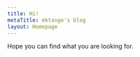 ```yaml
---
title: Hi!
metaTitle: mktange's blog
layout: Homepage
---
```


Hope you can find what you are looking for.